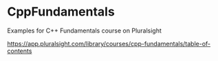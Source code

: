 # CppFundamentals
Examples for C++ Fundamentals course on Pluralsight

https://app.pluralsight.com/library/courses/cpp-fundamentals/table-of-contents
